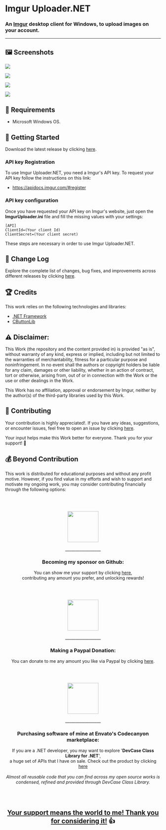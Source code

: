 <!-- Common Project Tags:
command-line 
console-applications 
desktop-app 
desktop-application 
dotnet 
dotnet-core 
netcore 
netframework 
netframework48 
tool 
tools 
vbnet 
visualstudio 
windows 
windows-app 
windows-application 
windows-applications 
windows-forms 
winforms 
 -->

# Imgur Uploader.NET

### An [Imgur](https://imgur.com/) desktop client for Windows, to upload images on your account.

------------------

## 🖼️ Screenshots

![](Images/Imgur%20Uploader.NET%2001.png)

![](Images/Imgur%20Uploader.NET%2002.png)

![](Images/Imgur%20Uploader.NET%2003.png)

![](Images/Imgur%20Uploader.NET%2004.png)

## 📝 Requirements

- Microsoft Windows OS.

## 🤖 Getting Started

Download the latest release by clicking [here](https://github.com/ElektroStudios/Imgur-Uploader.NET-client-for-Windows/releases/latest).

### API key Registration

To use Imgur Uploader.NET, you need a Imgur's API key. To request your API key follow the instructions on this link:

 - https://apidocs.imgur.com/#register

### API key configuration

Once you have requested your API key on Imgur's website, just open the **ImgurUploader.ini** file and fill the missing values with your settings:

    [API]
    ClientId=(Your client Id)
    ClientSecret=(Your client secret)
    
These steps are necessary in order to use Imgur Uploader.NET.

## 🔄 Change Log

Explore the complete list of changes, bug fixes, and improvements across different releases by clicking [here](/Docs/CHANGELOG.md).

## 🏆 Credits

This work relies on the following technologies and libraries: 

 - [.NET Framework](https://dotnet.microsoft.com/en-us/download/dotnet-framework)
 - [CButtonLib](https://www.codeproject.com/Articles/26622/Custom-Button-Control-with-Gradient-Colors-and-Ext)

## ⚠️ Disclaimer:

This Work (the repository and the content provided in) is provided "as is", without warranty of any kind, express or implied, including but not limited to the warranties of merchantability, fitness for a particular purpose and noninfringement. In no event shall the authors or copyright holders be liable for any claim, damages or other liability, whether in an action of contract, tort or otherwise, arising from, out of or in connection with the Work or the use or other dealings in the Work.

This Work has no affiliation, approval or endorsement by Imgur, neither by the author(s) of the third-party libraries used by this Work.

## 💪 Contributing

Your contribution is highly appreciated!. If you have any ideas, suggestions, or encounter issues, feel free to open an issue by clicking [here](https://github.com/ElektroStudios/Imgur-Uploader.NET-client-for-Windows/issues/new/choose). 

Your input helps make this Work better for everyone. Thank you for your support! 🚀

## 💰 Beyond Contribution 

This work is distributed for educational purposes and without any profit motive. However, if you find value in my efforts and wish to support and motivate my ongoing work, you may consider contributing financially through the following options:

<br></br>
<p align="center"><img src="/Images/github_circle.png" height=100></p>
<p align="center">__________________</p>
<h3 align="center">Becoming my sponsor on Github:</h3>
<p align="center">You can show me your support by clicking <a href="https://github.com/sponsors/ElektroStudios/">here</a>, <br align="center">contributing any amount you prefer, and unlocking rewards!</br></p>
<br></br>

<p align="center"><img src="/Images/paypal_circle.png" height=100></p>
<p align="center">__________________</p>
<h3 align="center">Making a Paypal Donation:</h3>
<p align="center">You can donate to me any amount you like via Paypal by clicking <a href="https://www.paypal.com/cgi-bin/webscr?cmd=_s-xclick&hosted_button_id=E4RQEV6YF5NZY">here</a>.</p>
<br></br>

<p align="center"><img src="/Images/envato_circle.png" height=100></p>
<p align="center">__________________</p>
<h3 align="center">Purchasing software of mine at Envato's Codecanyon marketplace:</h3>
<p align="center">If you are a .NET developer, you may want to explore '<b>DevCase Class Library for .NET</b>', <br align="center">a huge set of APIs that I have on sale. Check out the product by clicking <a href="https://codecanyon.net/item/elektrokit-class-library-for-net/19260282">here</a></br><br align="center"><i>Almost all reusable code that you can find across my open source works is condensed, refined and provided through DevCase Class Library.</i></p>
<br></br>

<h2 align="center"><u>Your support means the world to me! Thank you for considering it!</u> 👍</h2>
